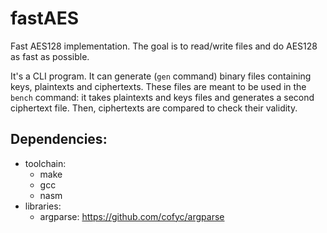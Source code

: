 # fastAES

Fast AES128 implementation. The goal is to read/write files and do AES128 as fast as possible.

It's a CLI program. It can generate (`gen` command) binary files containing keys, plaintexts and ciphertexts. These files are meant to be used in the `bench` command: it takes plaintexts and keys files and generates a second ciphertext file. Then, ciphertexts are compared to check their validity.



## Dependencies:
- toolchain:
    - make
    - gcc
    - nasm
- libraries:
    - argparse: https://github.com/cofyc/argparse